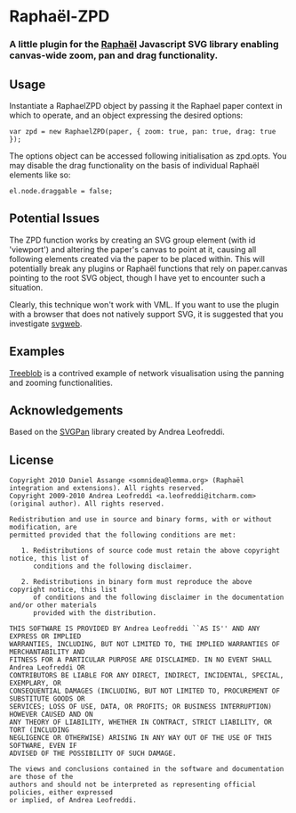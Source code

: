 # Raphaël-ZPD
### A little plugin for the [Raphaël](http://raphaeljs.com/) Javascript SVG library enabling canvas-wide zoom, pan and drag functionality.

## Usage

Instantiate a RaphaelZPD object by passing it the Raphael paper context in which to operate, and an object expressing the desired options:

	var zpd = new RaphaelZPD(paper, { zoom: true, pan: true, drag: true });

The options object can be accessed following initialisation as zpd.opts. You may disable the drag functionality on the basis of individual Raphaël elements like so:

	el.node.draggable = false;

## Potential Issues

The ZPD function works by creating an SVG group element (with id 'viewport') and altering the paper's canvas to point at it, causing all following elements created via the paper to be placed within. This will potentially break any plugins or Raphaël functions that rely on paper.canvas pointing to the root SVG object, though I have yet to encounter such a situation.

Clearly, this technique won't work with VML. If you want to use the plugin with a browser that does not natively support SVG, it is suggested that you investigate [svgweb](http://code.google.com/p/svgweb/).

## Examples

[Treeblob](http://www.lemma.org/experiments/treeblob/) is a contrived example of network visualisation using the panning and zooming functionalities.

## Acknowledgements

Based on the [SVGPan](http://code.google.com/p/svgpan/) library created by Andrea Leofreddi.

## License

	Copyright 2010 Daniel Assange <somnidea@lemma.org> (Raphaël integration and extensions). All rights reserved.
	Copyright 2009-2010 Andrea Leofreddi <a.leofreddi@itcharm.com> (original author). All rights reserved.
	
	Redistribution and use in source and binary forms, with or without modification, are
	permitted provided that the following conditions are met:
	
	   1. Redistributions of source code must retain the above copyright notice, this list of
	      conditions and the following disclaimer.
	
	   2. Redistributions in binary form must reproduce the above copyright notice, this list
	      of conditions and the following disclaimer in the documentation and/or other materials
	      provided with the distribution.
	
	THIS SOFTWARE IS PROVIDED BY Andrea Leofreddi ``AS IS'' AND ANY EXPRESS OR IMPLIED
	WARRANTIES, INCLUDING, BUT NOT LIMITED TO, THE IMPLIED WARRANTIES OF MERCHANTABILITY AND
	FITNESS FOR A PARTICULAR PURPOSE ARE DISCLAIMED. IN NO EVENT SHALL Andrea Leofreddi OR
	CONTRIBUTORS BE LIABLE FOR ANY DIRECT, INDIRECT, INCIDENTAL, SPECIAL, EXEMPLARY, OR
	CONSEQUENTIAL DAMAGES (INCLUDING, BUT NOT LIMITED TO, PROCUREMENT OF SUBSTITUTE GOODS OR
	SERVICES; LOSS OF USE, DATA, OR PROFITS; OR BUSINESS INTERRUPTION) HOWEVER CAUSED AND ON
	ANY THEORY OF LIABILITY, WHETHER IN CONTRACT, STRICT LIABILITY, OR TORT (INCLUDING
	NEGLIGENCE OR OTHERWISE) ARISING IN ANY WAY OUT OF THE USE OF THIS SOFTWARE, EVEN IF
	ADVISED OF THE POSSIBILITY OF SUCH DAMAGE.
	
	The views and conclusions contained in the software and documentation are those of the
	authors and should not be interpreted as representing official policies, either expressed
	or implied, of Andrea Leofreddi.

